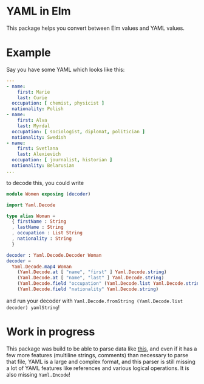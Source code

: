 # YAML in Elm

This package helps you convert between Elm values and YAML values.

# Example

Say you have some YAML which looks like this:

```yaml
---
- name:
    first: Marie
    last: Curie
  occupation: [ chemist, physicist ]
  nationality: Polish
- name:
    first: Alva
    last: Myrdal
  occupation: [ sociologist, diplomat, politician ]
  nationality: Swedish
- name:
    first: Svetlana
    last: Alexievich
  occupation: [ journalist, historian ]
  nationality: Belarusian
...  
```

to decode this, you could write

```elm
module Women exposing (decoder)

import Yaml.Decode

type alias Woman =
  { firstName : String
  , lastName : String
  , occupation : List String
  , nationality : String
  }

decoder : Yaml.Decode.Decoder Woman
decoder =
  Yaml.Decode.map4 Woman
    (Yaml.Decode.at [ "name", "first" ] Yaml.Decode.string)
    (Yaml.Decode.at [ "name", "last" ] Yaml.Decode.string)
    (Yaml.Decode.field "occupation" (Yaml.Decode.list Yaml.Decode.string))
    (Yaml.Decode.field "nationality" Yaml.Decode.string)

```

and run your decoder with `Yaml.Decode.fromString (Yaml.Decode.list decoder) yamlString`!

# Work in progress

This package was build to be able to parse data like [this](https://github.com/unitedstates/congress-legislators/blob/master/legislators-current.yaml), and even if it has a few more features (multiline strings, comments) than necessary to parse that file, YAML is a large and complex format, and this parser is still missing a lot of YAML features like references and various logical operations. It is also missing `Yaml.Encode`!
